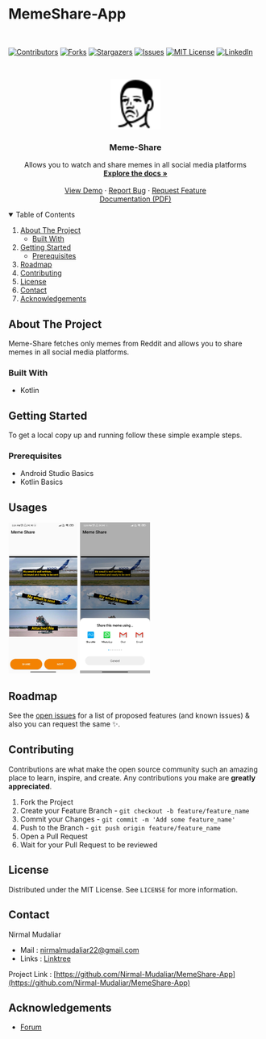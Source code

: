 # MemeShare-App


<br>

[![Contributors][contributors-shield]][contributors-url]
[![Forks][forks-shield]][forks-url]
[![Stargazers][stars-shield]][stars-url]
[![Issues][issues-shield]][issues-url]
[![MIT License][license-shield]][license-url]
[![LinkedIn][linkedin-shield]][linkedin-url]
  
<!-- PROJECT LOGO -->
<br />
<p align="center">
  <a href="https://github.com/Nirmal-Mudaliar/MemeShare-App">
    <img src="app_logo_4.png" alt="Logo" height="100px">
  </a>

  <h3 align="center">Meme-Share</h3>

  <p align="center">
    Allows you to watch and share memes in all social media platforms
    <br />
    <a href="https://github.com/Nirmal-Mudaliar/MemeShare-App"><strong>Explore the docs »</strong></a>
    <br />
    <br />
    <a href="https://github.com/Nirmal-Mudaliar/MemeShare-App">View Demo</a>
    ·
    <a href="https://github.com/Nirmal-Mudaliar/MemeShare-App/issues">Report Bug</a>
    ·
    <a href="https://github.com/Nirmal-Mudaliar/MemeShare-App/issues">Request Feature</a>
    <br>
    <a href="https://drive.google.com/file/d/1zrVzwQQajaYcCv46PXqYw9XagCw20EVN/view?usp=sharing">Documentation (PDF)</a>
  </p>
</p>

<!-- TABLE OF CONTENTS -->
<details open="open">
  <summary>Table of Contents</summary>
  <ol>
    <li>
      <a href="#about-the-project">About The Project</a>
      <ul>
        <li><a href="#built-with">Built With</a></li>
      </ul>
    </li>
    <li>
      <a href="#getting-started">Getting Started</a>
      <ul>
        <li><a href="#prerequisites">Prerequisites</a></li>
      </ul>
    </li>
    <li><a href="#roadmap">Roadmap</a></li>
    <li><a href="#contributing">Contributing</a></li>
    <li><a href="#license">License</a></li>
    <li><a href="#contact">Contact</a></li>
    <li><a href="#acknowledgements">Acknowledgements</a></li>
  </ol>
</details>

<!-- ABOUT THE PROJECT -->
## About The Project
Meme-Share fetches only memes from Reddit and allows you to share memes in all social media platforms.


### Built With
* Kotlin

<!-- GETTING STARTED -->
## Getting Started
To get a local copy up and running follow these simple example steps.

### Prerequisites
* Android Studio Basics
* Kotlin Basics
  
<!-- USAGE EXAMPLES -->
## Usages
<img src="Screenshots/img2.jpg" alt="Logo" height="300px">
<img src="Screenshots/img3.jpg" alt="Logo" height="300px">

 
<!-- ROADMAP -->
## Roadmap
See the [open issues](https://github.com/Nirmal-Mudaliar/MemeShare-App/issues) for a list of proposed features (and known issues) & also you can request the same :sparkles:.


<!-- CONTRIBUTIONS -->
## Contributing
Contributions are what make the open source community such an amazing place to learn, inspire, and create. Any contributions you make are **greatly appreciated**.

1. Fork the Project
2. Create your Feature Branch - `git checkout -b feature/feature_name`
3. Commit your Changes - `git commit -m 'Add some feature_name'`
4. Push to the Branch - `git push origin feature/feature_name`
5. Open a Pull Request
6. Wait for your Pull Request to be reviewed

<!-- LICENSE -->
## License
Distributed under the MIT License. See `LICENSE` for more information.

<!-- CONTACT -->
## Contact
Nirmal Mudaliar
- Mail : nirmalmudaliar22@gmail.com
- Links : [Linktree](https://linktr.ee/NirmalMudaliar)

Project Link : [https://github.com/Nirmal-Mudaliar/MemeShare-App](https://github.com/Nirmal-Mudaliar/MemeShare-App)

<!-- ACKNOWLEDGEMENTS -->
## Acknowledgements

* [Forum](https://stackoverflow.com/)

[contributors-shield]: https://img.shields.io/github/contributors/Nirmal-Mudaliar/MemeShare-App.svg?style=for-the-badge&color=brightgreen
[contributors-url]: https://github.com/Nirmal-Mudaliar/MemeShare-App/graphs/contributors
[forks-shield]:https://img.shields.io/github/forks/Nirmal-Mudaliar/MemeShare-App?style=for-the-badge
[forks-url]: https://github.com/Nirmal-Mudaliar/CLOOK-Disk-Scheduling-Simulator/network/members
[issues-shield]: https://img.shields.io/github/issues/Nirmal-Mudaliar/MemeShare-App?style=for-the-badge
[issues-url]: https://github.com/Nirmal-Mudaliar/MemeShare-App/issues
[stars-shield]: https://img.shields.io/github/stars/Nirmal-Mudaliar/MemeShare-App?style=for-the-badge
[stars-url]: https://github.com/sauravpanchal/fcfs-disk-scheduling-simulator/stargazers
[license-shield]: https://img.shields.io/github/license/Nirmal-Mudaliar/MemeShare-App?style=for-the-badge
[license-url]: https://github.com/Nirmal-Mudaliar/LICENSE
[linkedin-shield]: https://img.shields.io/badge/-LinkedIn-black.svg?style=for-the-badge&logo=linkedin&colorB=555
[linkedin-url]: https://www.linkedin.com/in/nirmal-mudaliar-318b14218/
[img1]: Screenshots/img1.jpg
[img2]: Screenshots/img2.jpg
[img3]: Screenshots/img3.jpg
[img4]: Screenshots/img4.jpg

